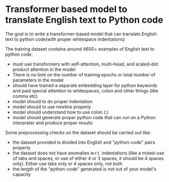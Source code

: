 # Transformer based model to translate English text to Python code

The goal is to  write a transformer-based model that can translats English text to python code(with proper whitespace indentations)

The training dataset contains around 4600+ examples of English text to python code. 
- must use transformers with self-attention, multi-head, and scaled-dot product attention in the model
- There is no limit on the number of training epochs or total number of parameters in the model
- should have trained a separate embedding layer for python keywords and paid special attention to whitespaces, colon and other things (like comma etc)
- model should to do proper indentation
- model should to use newline properly
- model should understand how to use colon (:)
- model should generate proper python code that can run on a Python interpreter and produce proper results


Some preprocessing checks on the dataset should be carried out like:
- the dataset provided is divided into English and "python-code" pairs properly
- the dataset does not have anomalies w.r.t. indentations (like a mixed-use of tabs and spaces, or use of either 4 or 3 spaces, it should be 4 spaces only). Either use tabs only or 4 spaces only, not both
- the length of the "python-code" generated is not out of your model's capacity
